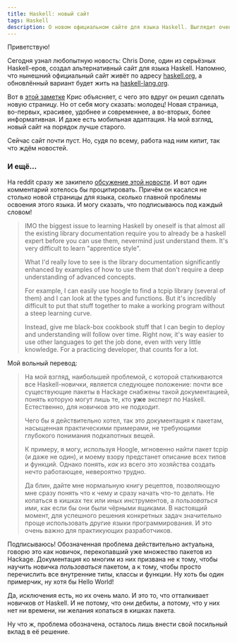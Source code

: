 ```yaml
---
title: Haskell: новый сайт
tags: Haskell
description: О новом официальном сайте для языка Haskell. Выглядит очень неплохо, свежо.
---
```


Приветствую!

Сегодня узнал любопытную новость: Chris Done, один из серьёзных Haskell-еров, создал альтернативный сайт для языка Haskell. Напомню, что нынешний официальный сайт живёт по адресу [haskell.org](http://www.haskell.org/haskellwiki/Haskell), а обновлённый вариант будет жить на [haskell-lang.org](http://haskell-lang.org/).

Вот в [этой заметке](http://chrisdone.com/posts/haskell-lang) Крис объясняет, с чего это вдруг он решил сделать новую страницу. Но от себя могу сказать: молодец! Новая страница, во-первых, красивее, удобнее и современнее, а во-вторых, более информативная. И даже есть мобильная адаптация. На мой взгляд, новый сайт на порядок лучше старого.

Сейчас сайт почти пуст. Но, судя по всему, работа над ним кипит, так что ждём новостей.

### И ещё...

На reddit сразу же закипело [обсужение этой новости](http://www.reddit.com/r/haskell/comments/26rilp/an_alternative_haskell_home_page/). И вот один комментарий хотелось бы процитировать. Причём он касался не столько новой страницы для языка, сколько главной проблемы освоения этого языка. И могу сказать, что подписываюсь под каждый словом!

> IMO the biggest issue to learning Haskell by oneself is that almost all the existing library documentation require you to already be a haskell expert before you can use them, nevermind just understand them. It's very difficult to learn "apprentice style".
>
> What I'd really love to see is the library documentation significantly enhanced by examples of how to use them that don't require a deep understanding of advanced concepts.
>
> For example, I can easily use hoogle to find a tcpip library (several of them) and I can look at the types and functions. But it's incredibly difficult to put that stuff together to make a working program without a steep learning curve.
>
> Instead, give me black-box cookbook stuff that I can begin to deploy and understanding will follow over time. Right now, it's way easier to use other languages to get the job done, even with very little knowledge. For a practicing developer, that counts for a lot.

Мой вольный перевод:

> На мой взгляд, наибольшей проблемой, с которой сталкиваются все Haskell-новички, является следующее положение: почти все существующие пакеты в Hackage снабжены такой документацией, понять которую могут лишь те, кто **уже** эксперт по Haskell. Естественно, для новичков это не подходит.
>
> Чего бы я действительно хотел, так это документация к пакетам, насыщенная практическими примерами, не требующими глубокого понимания подкапотных вещей.
> 
> К примеру, я могу, используя Hoogle, мгновенно найти пакет tcpip (и даже не один), и моему взору предстанет описание всех типов и функций. Однако понять, *как* из всего это хозяйства создать нечто работающее, невероятно трудно.
> 
> Да блин, дайте мне нормальную книгу рецептов, позволяющую мне сразу понять что к чему и сразу начать что-то делать. Не копаться в кишках тех или иных инструментов, а *пользоваться* ими, как если бы они были чёрными ящиками. В настоящий момент, для успешного решения конкретных задач значительно проще использовать другие языки программирования. И это очень важно для практикующих разработчиков.

Подписываюсь! Обозначенная проблема действительно актуальна, говорю это как новичок, перекопавший уже множество пакетов из Hackage. Документация ко многим из них призвана не к тому, чтобы научить новичка *пользоваться* пакетом, а к тому, чтобы просто перечислить все внутренние типы, классы и функции. Ну хоть бы один примерчик, ну хотя бы Hello World!

Да, исключения есть, но их очень мало. И это то, что отталкивает новичков от Haskell. И не потому, что они дебилы, а потому, что у них нет ни времени, ни желания копаться в кишках пакета.

Ну что ж, проблема обозначена, осталось лишь внести свой посильный вклад в её решение.

